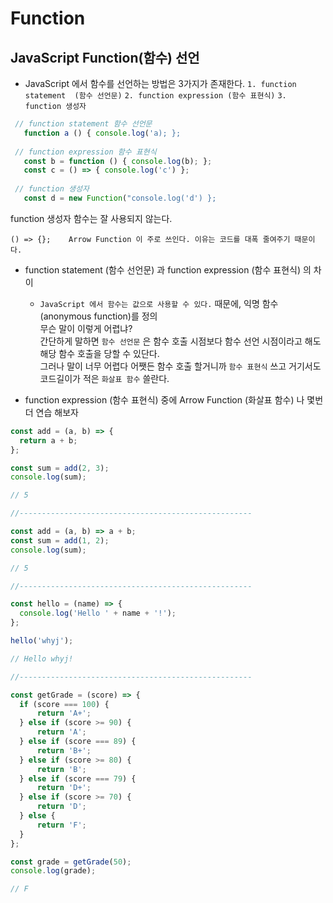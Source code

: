 # Function
## JavaScript Function(함수) 선언
 - JavaScript 에서 함수를 선언하는 방법은 3가지가 존재한다.
 `1. function statement  (함수 선언문)`
 `2. function expression (함수 표현식)`
 `3. function 생성자`  
 ```JavaScript
  // function statement 함수 선언문
    function a () { console.log('a); };
    
  // function expression 함수 표현식
    const b = function () { console.log(b); };
    const c = () => { console.log('c') };
    
  // function 생성자
    const d = new Function("console.log('d') };
 ```
 function 생성자 함수는 잘 사용되지 않는다.
 
 `() => {};    Arrow Function 이 주로 쓰인다. 이유는 코드를 대폭 줄여주기 때문이다.`
  
  - function statement (함수 선언문) 과 function expression (함수 표현식) 의 차이
    - `JavaScript 에서 함수는 값으로 사용할 수 있다.` 때문에, 익명 함수(anonymous function)를 정의  
      무슨 말이 이렇게 어렵냐?  
      간단하게 말하면 `함수 선언문` 은 함수 호출 시점보다 함수 선언 시점이라고 해도 해당 함수 호출을 당할 수 있단다.  
      그러나 말이 너무 어렵다 어쨋든 함수 호출 할거니까 `함수 표현식` 쓰고 거기서도 코드길이가 적은 `화살표 함수` 쓸란다.  
        
        
  - function expression (함수 표현식) 중에 Arrow Function (화살표 함수) 나 몇번 더 연습 해보자
      
  ```JavaScript
  const add = (a, b) => {
    return a + b;
  };
  
  const sum = add(2, 3);
  console.log(sum);
  
  // 5

//----------------------------------------------------

  const add = (a, b) => a + b;
  const sum = add(1, 2);
  console.log(sum);
  
  // 5

//----------------------------------------------------

  const hello = (name) => {
    console.log('Hello ' + name + '!');
  };

  hello('whyj');
  
  // Hello whyj!

//----------------------------------------------------  
  
  const getGrade = (score) => {
    if (score === 100) {
        return 'A+';
    } else if (score >= 90) {
        return 'A';
    } else if (score === 89) {
        return 'B+';
    } else if (score >= 80) {
        return 'B';
    } else if (score === 79) {
        return 'D+';
    } else if (score >= 70) {
        return 'D';
    } else {
        return 'F';
    }
  };
  
  const grade = getGrade(50);
  console.log(grade);
  
  // F
```
 
 
